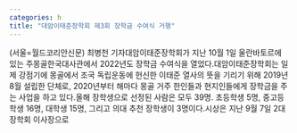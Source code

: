 ```yaml
---
categories: h
title: "대암이태준장학회 제3회 장학금 수여식 거행"
---
```

(서울=월드코리안신문) 최병천 기자대암이태준장학회가 지난 10월 1일 울란바토르에 있는 주몽골한국대사관에서 2022년도 장학금 수여식을 열었다.대암이태준장학회는 일제 강점기에 몽골에서 조국 독립운동에 헌신한 이태준 열사의 뜻을 기리기 위해 2019년 8월 설립한 단체로, 2020년부터 해마다 몽골 거주 한인들과 현지인들에게 장학금을 주는 사업을 하고 있다.올해 장학생으로 선정된 사람은 모두 39명. 초등학생 5명, 중고등학생 16명, 대학생 15명, 그리고 의대 추천 장학생이 3명이다.시상은 지난 9월 7일 2대 장학회 이사장으로